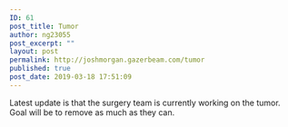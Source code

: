```yaml
---
ID: 61
post_title: Tumor
author: ng23055
post_excerpt: ""
layout: post
permalink: http://joshmorgan.gazerbeam.com/tumor
published: true
post_date: 2019-03-18 17:51:09
---
```

Latest update is that the surgery team is  currently working on the tumor. Goal will be to remove as much as they can.